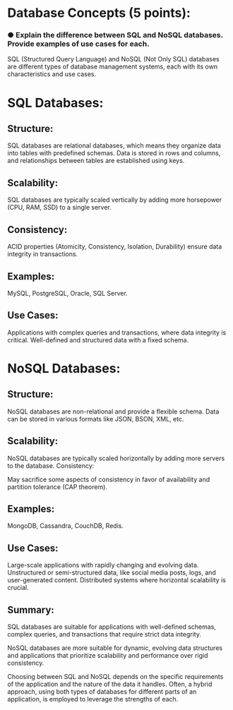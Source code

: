 # Database Concepts (5 points):

### ● Explain the difference between SQL and NoSQL databases. Provide examples of use cases for each.

SQL (Structured Query Language) and NoSQL (Not Only SQL) databases are different types of database management systems, each with its own characteristics and use cases.

# SQL Databases:

## Structure:
SQL databases are relational databases, which means they organize data into tables with predefined schemas.
Data is stored in rows and columns, and relationships between tables are established using keys.

## Scalability:
SQL databases are typically scaled vertically by adding more horsepower (CPU, RAM, SSD) to a single server.

## Consistency:
ACID properties (Atomicity, Consistency, Isolation, Durability) ensure data integrity in transactions.

## Examples:
MySQL, PostgreSQL, Oracle, SQL Server.

## Use Cases:
Applications with complex queries and transactions, where data integrity is critical.
Well-defined and structured data with a fixed schema.

# NoSQL Databases:

## Structure:
NoSQL databases are non-relational and provide a flexible schema.
Data can be stored in various formats like JSON, BSON, XML, etc.

## Scalability:
NoSQL databases are typically scaled horizontally by adding more servers to the database.
Consistency:

May sacrifice some aspects of consistency in favor of availability and partition tolerance (CAP theorem).

## Examples:
MongoDB, Cassandra, CouchDB, Redis.

## Use Cases:
Large-scale applications with rapidly changing and evolving data.
Unstructured or semi-structured data, like social media posts, logs, and user-generated content.
Distributed systems where horizontal scalability is crucial.

## Summary:
SQL databases are suitable for applications with well-defined schemas, complex queries, and transactions that require strict data integrity.

NoSQL databases are more suitable for dynamic, evolving data structures and applications that prioritize scalability and performance over rigid consistency.

Choosing between SQL and NoSQL depends on the specific requirements of the application and the nature of the data it handles. Often, a hybrid approach, using both types of databases for different parts of an application, is employed to leverage the strengths of each.
